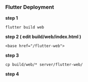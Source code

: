 ### Flutter Deployment

**step 1**

```text
flutter build web
```

**step 2 ( edit build/web/index.html )**

```
<base href="/flutter-web">
```

**step 3**

```
cp build/web/* server/flutter-web/
```

**step 4**
